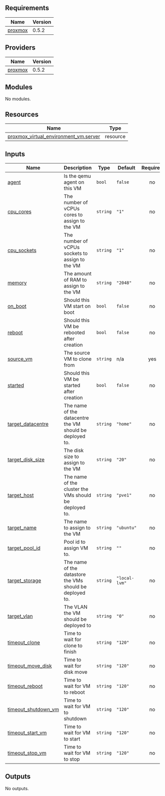 ## Requirements

| Name | Version |
|------|---------|
| <a name="requirement_proxmox"></a> [proxmox](#requirement\_proxmox) | 0.5.2 |

## Providers

| Name | Version |
|------|---------|
| <a name="provider_proxmox"></a> [proxmox](#provider\_proxmox) | 0.5.2 |

## Modules

No modules.

## Resources

| Name | Type |
|------|------|
| [proxmox_virtual_environment_vm.server](https://registry.terraform.io/providers/bpg/proxmox/0.5.2/docs/resources/virtual_environment_vm) | resource |

## Inputs

| Name | Description | Type | Default | Required |
|------|-------------|------|---------|:--------:|
| <a name="input_agent"></a> [agent](#input\_agent) | Is the qemu agent on this VM | `bool` | `false` | no |
| <a name="input_cpu_cores"></a> [cpu\_cores](#input\_cpu\_cores) | The number of vCPUs cores to assign to the VM | `string` | `"1"` | no |
| <a name="input_cpu_sockets"></a> [cpu\_sockets](#input\_cpu\_sockets) | The number of vCPUs sockets to assign to the VM | `string` | `"1"` | no |
| <a name="input_memory"></a> [memory](#input\_memory) | The amount of RAM to assign to the VM | `string` | `"2048"` | no |
| <a name="input_on_boot"></a> [on\_boot](#input\_on\_boot) | Should this VM start on boot | `bool` | `false` | no |
| <a name="input_reboot"></a> [reboot](#input\_reboot) | Should this VM be rebooted after creation | `bool` | `false` | no |
| <a name="input_source_vm"></a> [source\_vm](#input\_source\_vm) | The source VM to clone from | `string` | n/a | yes |
| <a name="input_started"></a> [started](#input\_started) | Should this VM be started after creation | `bool` | `false` | no |
| <a name="input_target_datacentre"></a> [target\_datacentre](#input\_target\_datacentre) | The name of the datacentre the VM should be deployed to. | `string` | `"home"` | no |
| <a name="input_target_disk_size"></a> [target\_disk\_size](#input\_target\_disk\_size) | The disk size to assign to the VM | `string` | `"20"` | no |
| <a name="input_target_host"></a> [target\_host](#input\_target\_host) | The name of the cluster the VMs should be deployed to. | `string` | `"pve1"` | no |
| <a name="input_target_name"></a> [target\_name](#input\_target\_name) | The name to assign to the VM | `string` | `"ubuntu"` | no |
| <a name="input_target_pool_id"></a> [target\_pool\_id](#input\_target\_pool\_id) | Pool id to assign VM to. | `string` | `""` | no |
| <a name="input_target_storage"></a> [target\_storage](#input\_target\_storage) | The name of the datastore the VMs should be deployed to. | `string` | `"local-lvm"` | no |
| <a name="input_target_vlan"></a> [target\_vlan](#input\_target\_vlan) | The VLAN the VM should be deployed to | `string` | `"0"` | no |
| <a name="input_timeout_clone"></a> [timeout\_clone](#input\_timeout\_clone) | Time to wait for clone to finish | `string` | `"120"` | no |
| <a name="input_timeout_move_disk"></a> [timeout\_move\_disk](#input\_timeout\_move\_disk) | Time to wait for disk move | `string` | `"120"` | no |
| <a name="input_timeout_reboot"></a> [timeout\_reboot](#input\_timeout\_reboot) | Time to wait for VM to reboot | `string` | `"120"` | no |
| <a name="input_timeout_shutdown_vm"></a> [timeout\_shutdown\_vm](#input\_timeout\_shutdown\_vm) | Time to wait for VM to shutdown | `string` | `"120"` | no |
| <a name="input_timeout_start_vm"></a> [timeout\_start\_vm](#input\_timeout\_start\_vm) | Time to wait for VM to start | `string` | `"120"` | no |
| <a name="input_timeout_stop_vm"></a> [timeout\_stop\_vm](#input\_timeout\_stop\_vm) | Time to wait for VM to stop | `string` | `"120"` | no |

## Outputs

No outputs.
